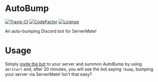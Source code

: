 # AutoBump
[![Travis-CI](https://travis-ci.org/TheLifeGamingYT/AutoBump.svg?branch=master)](https://travis-ci.org/TheLifeGamingYT/AutoBump)
[![CodeFactor](https://www.codefactor.io/repository/github/thelifegamingyt/autobump/badge/master)](https://www.codefactor.io/repository/github/thelifegamingyt/autobump)
[![License](https://img.shields.io/github/license/TheLifeGamingYT/AutoBump.svg)](https://github.com/TheLifeGamingYT/AutoBump/blob/master/LICENSE)

An auto-bumping Discord bot for ServerMate!
# Usage
Simply [invite the bot](https://discordapp.com/api/oauth2/authorize?client_id=544620740691886091&permissions=2048&scope=bot) to your server and summon AutoBump by using `ab!start` and, after 20 minutes, you will see the bot saying `!bump`, bumping your server via ServerMate! Isn't that easy?
